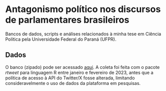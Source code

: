# Antagonismo político nos discursos de parlamentares brasileiros
Bancos de dados, scripts e análises relacionados à minha tese em Ciência Política pela Universidade Federal do Paraná (UFPR).

## Dados
O banco (zipado) pode ser acessado [aqui](https://drive.google.com/file/d/1qnrSXQTGxmx2vCcvAdv5ahs_QdH41tV8/view?usp=sharing). A coleta foi feita com o pacote _rtweet_ para linguagem R entre janeiro e fevereiro de 2023, antes que a política de acesso à API do Twitter/X fosse alterada, limitando consideravelmente o uso de dados da plataforma em pesquisas.
